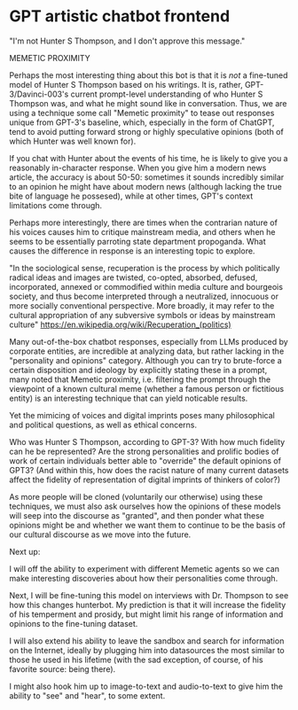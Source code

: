 # GPT artistic chatbot frontend
"I'm not Hunter S Thompson, and I don't approve this message."

MEMETIC PROXIMITY

Perhaps the most interesting thing about this bot is that it is *not* a fine-tuned model of Hunter S Thompson based on his writings. It is, rather, GPT-3/Davinci-003's current prompt-level understanding of who Hunter S Thompson was, and what he might sound like in conversation. Thus, we are using a technique some call "Memetic proximity" to tease out responses unique from GPT-3's baseline, which, especially in the form of ChatGPT, tend to avoid putting forward strong or highly speculative opinions (both of which Hunter was well known for).

If you chat with Hunter about the events of his time, he is likely to give you a reasonably in-character response. When you give him a modern news article, the accuracy is about 50-50: sometimes it sounds incredibly similar to an opinion he might have about modern news (although lacking the true bite of language he possesed), while at other times, GPT's context limitations come through.

Perhaps more interestingly, there are times when the contrarian nature of his voices causes him to critique mainstream media, and others when he seems to be essentially parroting state department propoganda. What causes the difference in response is an interesting topic to explore. 

"In the sociological sense, recuperation is the process by which politically radical ideas and images are twisted, co-opted, absorbed, defused, incorporated, annexed or commodified within media culture and bourgeois society, and thus become interpreted through a neutralized, innocuous or more socially conventional perspective. More broadly, it may refer to the cultural appropriation of any subversive symbols or ideas by mainstream culture" https://en.wikipedia.org/wiki/Recuperation_(politics)

Many out-of-the-box chatbot responses, especially from LLMs produced by corporate entities, are incredible at analyzing data, but rather lacking in the "personality and opinions" category. Although you can try to brute-force a certain disposition and ideology by explicitly stating these in a prompt, many noted that Memetic proximity, i.e. filtering the prompt through the viewpoint of a known cultural meme (whether a famous person or fictitious entity) is an interesting technique that can yield noticable results. 

Yet the mimicing of voices and digital imprints poses many philosophical and political questions, as well as ethical concerns.

Who was Hunter S Thompson, according to GPT-3? With how much fidelity can he be represented? Are the strong personalities and prolific bodies of work of certain individuals better able to "override" the default opinions of GPT3? (And within this, how does the racist nature of many current datasets affect the fidelity of representation of digital imprints of thinkers of color?)

As more people will be cloned (voluntarily our otherwise) using these techniques, we must also ask ourselves how the opinions of these models will seep into the discourse as "granted", and then ponder what these opinions might be and whether we want them to continue to be the basis of our cultural discourse as we move into the future. 

Next up:

I will off the ability to experiment with different Memetic agents so we can make interesting discoveries about how their personalities come through. 

Next, I will be fine-tuning this model on interviews with Dr. Thompson to see how this changes hunterbot. My prediction is that it will increase the fidelity of his temperment and prosidy, but might limit his range of information and opinions to the fine-tuning dataset. 

I will also extend his ability to leave the sandbox and search for information on the Internet, ideally by plugging him into datasources the most similar to those he used in his lifetime (with the sad exception, of course, of his favorite source: being there).

I might also hook him up to image-to-text and audio-to-text to give him the ability to "see" and "hear", to some extent. 
